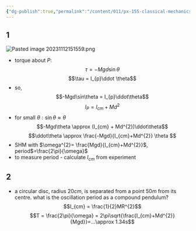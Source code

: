 ```yaml
---
{"dg-publish":true,"permalink":"/content/011/px-155-classical-mechanics-and-special-relativity/classical-mechanics/px-155-e-circular-motion-rotation-of-bodies/px-155-e15-the-compound-pendulum/","created":"2024-10-01T18:27:09.696+01:00","updated":"2024-11-26T19:57:23.418+00:00"}
---
```


## 1
![Pasted image 20231112151559.png](/img/user/pics/Pasted%20image%2020231112151559.png)
- torque about $P:$
$$\tau = -Mg d\sin\theta$$
$$\tau = I_{p}\ddot \theta$$
- so,
$$-Mgd\sin\theta = I_{p}\ddot\theta$$
$$I_{P} = I_{cm} + Md^{2}$$
- for small $\theta: \sin\theta \approx \theta$
$$-Mgd\theta \approx  (I_{cm} + Md^{2})\ddot\theta$$
$$\ddot\theta \approx \frac{-Mgd}{I_{cm}+Md^{2}} \theta
$$
- SHM with $\omega^{2}= \frac{Mgd}{I_{cm}+Md^{2}}$, period$=\frac{2\pi}{\omega}$
- to measure period - calculate $I_{cm}$ from experiment
## 2
- a circular disc, radius $20cm$, is separated from a  point $50m$ from its centre. what is the oscillation period as a compound pendulum?
$$I_{cm} = \frac{1}{2}MR^{2}$$
$$T = \frac{2\pi}{\omega} = 2\pi\sqrt{\frac{I_{cm}+Md^{2}}{Mgd}}=...\approx 1.34s$$